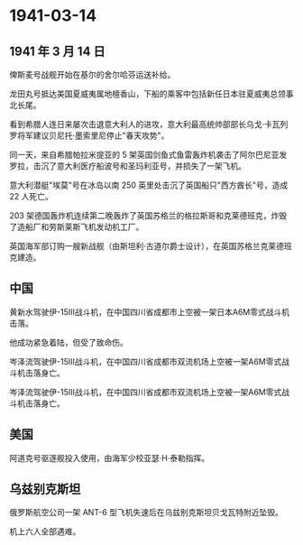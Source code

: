 # 1941-03-14

## 1941 年 3 月 14 日

俾斯麦号战舰开始在基尔的舍尔哈芬运送补给。

龙田丸号抵达美国夏威夷属地檀香山，下船的乘客中包括新任日本驻夏威夷总领事北长尾。

看到希腊人连日来屡次击退意大利人的进攻，意大利最高统帅部部长乌戈·卡瓦列罗将军建议贝尼托·墨索里尼停止"春天攻势"。

同一天，来自希腊帕拉米提亚的 5
架英国剑鱼式鱼雷轰炸机袭击了阿尔巴尼亚发罗拉，击沉了意大利医疗船波号和圣玛利亚号，并损失了一架飞机。

意大利潜艇"埃莫"号在冰岛以南 250 英里处击沉了英国船只"西方酋长"号，造成
22 人死亡。

203
架德国轰炸机连续第二晚轰炸了英国苏格兰的格拉斯哥和克莱德班克，炸毁了造船厂和劳斯莱斯飞机发动机工厂。

英国海军部订购一艘新战舰（由斯坦利·古道尔爵士设计），在英国苏格兰克莱德班克建造。

## 中国

黄新水驾驶伊-15III战斗机，在中国四川省成都市上空被一架日本A6M零式战斗机击落。

他成功紧急着陆，但受了致命伤。

岑泽流驾驶伊-15III战斗机，在中国四川省成都市双流机场上空被一架A6M零式战斗机击落身亡。

岑泽流驾驶伊-15III战斗机，在中国四川省成都市双流机场上空被一架A6M零式战斗机击落身亡。

## 美国

阿道克号驱逐舰投入使用，由海军少校亚瑟·H·泰勒指挥。

## 乌兹别克斯坦

俄罗斯航空公司一架 ANT-6 型飞机失速后在乌兹别克斯坦贝戈瓦特附近坠毁。

机上六人全部遇难。

